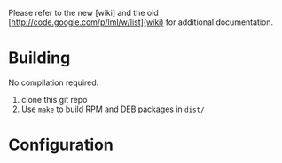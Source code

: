 Please refer to the new [wiki] and the old [http://code.google.com/p/lml/w/list](wiki) for additional documentation.

# Building

No compilation required.

1. clone this git repo
2. Use `make` to build RPM and DEB packages in `dist/`

# Configuration
